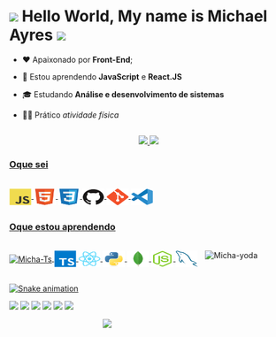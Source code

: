# <img src="https://emojis.slackmojis.com/emojis/images/1531849430/4246/blob-sunglasses.gif?1531849430" width="30"/> Hello World, My name is Michael Ayres <img src="https://raw.githubusercontent.com/iampavangandhi/iampavangandhi/master/gifs/Hi.gif" height="30px">
   

- ❤️ Apaixonado por **Front-End**;
- 🌱 Estou aprendendo **JavaScript** e **React.JS**
- 🎓 Estudando **Análise e desenvolvimento de sistemas**
- 🏋️‍♂️ Prático _atividade_ _física_

  ##
  
<div align="center">
  <a href="https://github.com/MichaelAyress">
  <img height="180em" src="https://github-readme-stats.vercel.app/api?username=MichaelAyress&show_icons=true&theme=tokyonight&include_all_commits=true&count_private=true"/>
  <img height="180em" src="https://github-readme-stats.vercel.app/api/top-langs/?username=MichaelAyress&layout=compact&langs_count=7&theme=tokyonight"/>
</div>

  ### Oque sei
  
  
  <div style="display: inline_block"><br>
  <img align="center" title="Javascript" alt="Micha-Javascript" height="30" width="40"        src="https://raw.githubusercontent.com/devicons/devicon/master/icons/javascript/javascript-original.svg">
  <img align="center" title="HTML5" alt="Micha-HTML" height="30" width="40" src="https://raw.githubusercontent.com/devicons/devicon/master/icons/html5/html5-original.svg">
  <img align="center" title="CSS3" alt="Micha-CSS" height="30" width="40" src="https://raw.githubusercontent.com/devicons/devicon/master/icons/css3/css3-original.svg">
  <img align="center" title="GitHub" alt="Micha-GitHub" height="30" width="40" src="https://raw.githubusercontent.com/devicons/devicon/master/icons/github/github-original.svg">
  <img align="center" title="Git" alt="Michae-git" height="30" width="40" src="https://raw.githubusercontent.com/devicons/devicon/master/icons/git/git-original.svg">
  <img align="center" title="VScode" alt="Micha-VScode" height="30" width="40" src="https://raw.githubusercontent.com/devicons/devicon/master/icons/vscode/vscode-original.svg">
  </div>
     
  ##
     
  ### Oque estou aprendendo
   <div style="display: inline_block"><br>
  <img align="center" title="PhP" alt="Micha-Ts" height="30" width="40" src="https://cdn.jsdelivr.net/gh/devicons/devicon/icons/php/php-original.svg"> 
  <img align="center" title="Typescript" alt="Micha-Ts" height="30" width="40" src="https://raw.githubusercontent.com/devicons/devicon/master/icons/typescript/typescript-plain.svg">
  <img align="center" title="React" alt="Micha-React" height="30" width="40" src="https://raw.githubusercontent.com/devicons/devicon/master/icons/react/react-original.svg">  
  <img align="center" title="Python" alt="Micha-Python" height="30" width="40" src="https://raw.githubusercontent.com/devicons/devicon/master/icons/python/python-original.svg">
  <img align="center" title="MongoDB" alt="Micha-MongoDB" height="30" width="40" src="https://raw.githubusercontent.com/devicons/devicon/master/icons/mongodb/mongodb-original.svg"> 
  <img align="center" title="nodeJS" alt="Micha-nodeJS" height="30" width="40" src="https://raw.githubusercontent.com/devicons/devicon/master/icons/nodejs/nodejs-original.svg">
  <img align="center" title="mySQL" alt="Micha-mySQL" height="30" width="40" src="https://raw.githubusercontent.com/devicons/devicon/master/icons/mysql/mysql-original.svg">
  <img align="right"  alt="Micha-yoda" height="150" width="150" src="https://media.discordapp.net/attachments/946552504970260544/946578879596888104/Screenshot_20220224-2208243-ANIMATION.gif"
</div>
  
 ##
  ![Snake animation](https://github.com/MichaelAyress/MichaelAyress/blob/output/github-contribution-grid-snake.svg)
 <div> 
  <a href="https://www.instagram.com/michael__ayres/" target="_blank"><img src="https://img.shields.io/badge/-Instagram-%23E4405F?style=for-the-badge&logo=instagram&logoColor=white" target="_blank"></a>
 	<a href="https://twitter.com/MichaelAyresda2" target="_blank"><img src="https://img.shields.io/badge/Twitch-9146FF?style=for-the-badge&logo=twitch&logoColor=white" target="_blank"></a>
 <a href="https://discord.gg/qg3fRbTt" target="_blank"><img src="https://img.shields.io/badge/Discord-7289DA?style=for-the-badge&logo=discord&logoColor=white" target="_blank"></a> 
  <a href = "mailto:michaelayresdev@gmail.com"><img src="https://img.shields.io/badge/-Gmail-%23333?style=for-the-badge&logo=gmail&logoColor=white" target="_blank"></a>
  <a href="https://www.linkedin.com/in/michael-ayres-da-silva-642606219/" target="_blank"><img src="https://img.shields.io/badge/-LinkedIn-%230077B5?style=for-the-badge&logo=linkedin&logoColor=white" target="_blank"></a>
   <a href="https://www.facebook.com/michael.ayresdasilva" target="_blank"><img src="https://img.shields.io/badge/Facebook-1877F2?style=for-the-badge&logo=facebook&logoColor=white" target="_blank"></a>
  
</div>
   
   
<p align="center">
   <img  width="1920" src="https://capsule-render.vercel.app/api?type=waving&color=gradient&height=100&section=footer"/>
</p>
   
   

